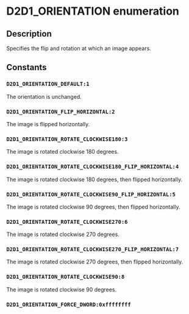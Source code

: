 # D2D1_ORIENTATION enumeration

## Description

Specifies the flip and rotation at which an image appears.

## Constants

### `D2D1_ORIENTATION_DEFAULT:1`

The orientation is unchanged.

### `D2D1_ORIENTATION_FLIP_HORIZONTAL:2`

The image is flipped horizontally.

### `D2D1_ORIENTATION_ROTATE_CLOCKWISE180:3`

The image is rotated clockwise 180 degrees.

### `D2D1_ORIENTATION_ROTATE_CLOCKWISE180_FLIP_HORIZONTAL:4`

The image is rotated clockwise 180 degrees, then flipped horizontally.

### `D2D1_ORIENTATION_ROTATE_CLOCKWISE90_FLIP_HORIZONTAL:5`

The image is rotated clockwise 90 degrees, then flipped horizontally.

### `D2D1_ORIENTATION_ROTATE_CLOCKWISE270:6`

The image is rotated clockwise 270 degrees.

### `D2D1_ORIENTATION_ROTATE_CLOCKWISE270_FLIP_HORIZONTAL:7`

The image is rotated clockwise 270 degrees, then flipped horizontally.

### `D2D1_ORIENTATION_ROTATE_CLOCKWISE90:8`

The image is rotated clockwise 90 degrees.

### `D2D1_ORIENTATION_FORCE_DWORD:0xffffffff`